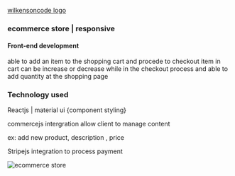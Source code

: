  [wilkensoncode logo]()
### ecommerce store | responsive 
#### Front-end development 
  able to add an item to the shopping cart and procede to checkout 
  item in cart can be increase or decrease while in the checkout process
  and able to add quantity at the shopping page
  
  ### Technology used
  Reactjs  |  material ui {component styling}
  
  commercejs intergration allow client to manage content 
  
  ex: add new product, description , price
  
  Stripejs integration to process payment
  
  
  
 
 
  
   
  
  
  
  
  
![ecommerce store](https://user-images.githubusercontent.com/76856697/143625176-99a54940-af47-4aee-b5a1-4b563cfbb025.png)
 
